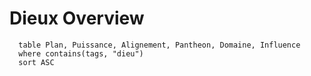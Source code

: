 # Dieux Overview


```dataview
  table Plan, Puissance, Alignement, Pantheon, Domaine, Influence 
  where contains(tags, "dieu")
  sort ASC
```
 
